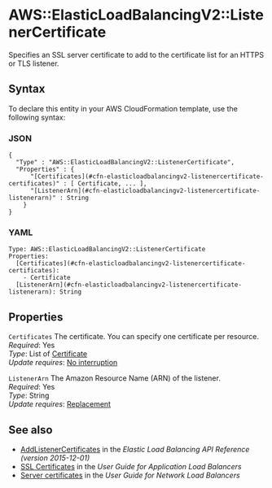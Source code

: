 # AWS::ElasticLoadBalancingV2::ListenerCertificate<a name="aws-resource-elasticloadbalancingv2-listenercertificate"></a>

Specifies an SSL server certificate to add to the certificate list for an HTTPS or TLS listener\.

## Syntax<a name="aws-resource-elasticloadbalancingv2-listenercertificate-syntax"></a>

To declare this entity in your AWS CloudFormation template, use the following syntax:

### JSON<a name="aws-resource-elasticloadbalancingv2-listenercertificate-syntax.json"></a>

```
{
  "Type" : "AWS::ElasticLoadBalancingV2::ListenerCertificate",
  "Properties" : {
      "[Certificates](#cfn-elasticloadbalancingv2-listenercertificate-certificates)" : [ Certificate, ... ],
      "[ListenerArn](#cfn-elasticloadbalancingv2-listenercertificate-listenerarn)" : String
    }
}
```

### YAML<a name="aws-resource-elasticloadbalancingv2-listenercertificate-syntax.yaml"></a>

```
Type: AWS::ElasticLoadBalancingV2::ListenerCertificate
Properties:
  [Certificates](#cfn-elasticloadbalancingv2-listenercertificate-certificates):
    - Certificate
  [ListenerArn](#cfn-elasticloadbalancingv2-listenercertificate-listenerarn): String
```

## Properties<a name="aws-resource-elasticloadbalancingv2-listenercertificate-properties"></a>

`Certificates` <a name="cfn-elasticloadbalancingv2-listenercertificate-certificates"></a>
The certificate\. You can specify one certificate per resource\.  
_Required_: Yes  
_Type_: List of [Certificate](aws-properties-elasticloadbalancingv2-listener-certificates.md)  
_Update requires_: [No interruption](https://docs.aws.amazon.com/AWSCloudFormation/latest/UserGuide/using-cfn-updating-stacks-update-behaviors.html#update-no-interrupt)

`ListenerArn` <a name="cfn-elasticloadbalancingv2-listenercertificate-listenerarn"></a>
The Amazon Resource Name \(ARN\) of the listener\.  
_Required_: Yes  
_Type_: String  
_Update requires_: [Replacement](https://docs.aws.amazon.com/AWSCloudFormation/latest/UserGuide/using-cfn-updating-stacks-update-behaviors.html#update-replacement)

## See also<a name="aws-resource-elasticloadbalancingv2-listenercertificate--seealso"></a>

- [AddListenerCertificates](https://docs.aws.amazon.com/elasticloadbalancing/latest/APIReference/API_AddListenerCertificates.html) in the _Elastic Load Balancing API Reference \(version 2015\-12\-01\)_
- [SSL Certificates](https://docs.aws.amazon.com/elasticloadbalancing/latest/application/create-https-listener.html#https-listener-certificates) in the _User Guide for Application Load Balancers_
- [Server certificates](https://docs.aws.amazon.com/elasticloadbalancing/latest/network/create-tls-listener.html#tls-listener-certificates) in the _User Guide for Network Load Balancers_
